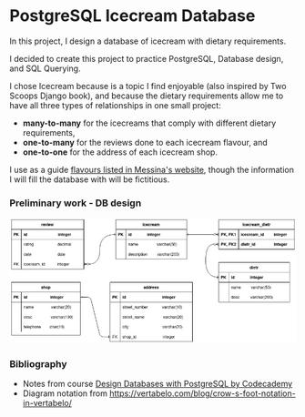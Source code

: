 # PostgreSQL Icecream Database

In this project, I design a database of icecream with dietary requirements.

I decided to create this project to practice PostgreSQL, Database design, and SQL Querying.

I chose Icecream because is a topic I find enjoyable (also inspired by Two Scoops Django book), and because the dietary requirements allow me to have all three types of relationships in one small project: 
- **many-to-many** for the icecreams that comply with different dietary requirements, 
- **one-to-many** for the reviews done to each icecream flavour, and 
- **one-to-one** for the address of each icecream shop.

I use as a guide [flavours listed in Messina's website](./media/inspiration.jpg), though the information I will fill the database with will be fictitious.

### Preliminary work - DB design 


<img src="./media/diagram.jpg" width="700" />


### Bibliography
- Notes from course [Design Databases with PostgreSQL by Codecademy](https://www.codecademy.com/learn/paths/design-databases-with-postgresql)
- Diagram notation from https://vertabelo.com/blog/crow-s-foot-notation-in-vertabelo/
